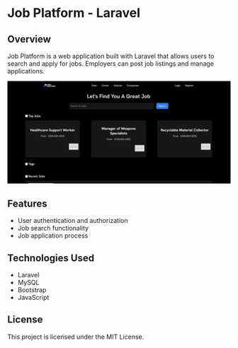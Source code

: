 # Job Platform - Laravel

## Overview

Job Platform is a web application built with Laravel that allows users to search and apply for jobs. Employers can post job listings and manage applications.

![Preview](/public/images/laraJob.png "Main page")

## Features

-   User authentication and authorization
-   Job search functionality
-   Job application process

## Technologies Used

-   Laravel
-   MySQL
-   Bootstrap
-   JavaScript

## License

This project is licensed under the MIT License.
